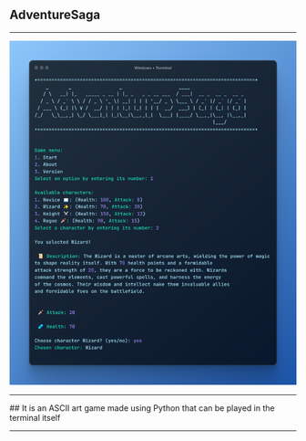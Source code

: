 ## AdventureSaga
<hr>
<img src="./assets/thumbnail.png">
<hr>
## It is an ASCII art game made using Python that can be played in the terminal itself
<hr>

